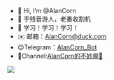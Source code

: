 - 👋 Hi, I’m @AlanCorn
- 👀 手残音游人，老番收割机
- 🌱 学习！学习！学习！
- ✉️ 邮箱：AlanCorn@duck.com
- 😊Telegram：[AlanCorn_Bot](https://t.me/alancorn_msg_bot)
- 📢Channel:[AlanCorn的不妙屋🍭](https://t.me/AlanCorn_Share)
<!---
AlanCorn/AlanCorn is a ✨ special ✨ repository because its `README.md` (this file) appears on your GitHub profile.
You can click the Preview link to take a look at your changes.
--->
![](https://github-readme-stats.vercel.app/api?username=AlanCorn&theme=dracula)

